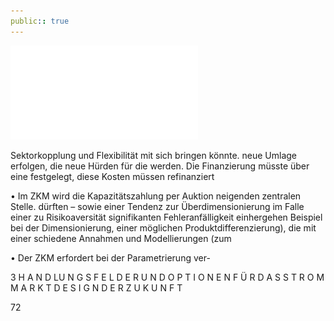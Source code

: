 ```yaml
---
public:: true
---
```

![./pages/page74.pdf](../assets/./pages/page74.pdf)




Sektorkopplung und Flexibilität mit sich bringen könnte.
neue Umlage erfolgen, die neue Hürden für die
werden. Die Finanzierung müsste über eine
festgelegt, diese Kosten müssen refinanziert

• Im ZKM wird die Kapazitätszahlung per Auktion
neigenden zentralen Stelle.
dürften – sowie einer Tendenz zur Überdimensionierung im Falle einer zu Risikoaversität
signifikanten Fehleranfälligkeit einhergehen
Beispiel bei der Dimensionierung, einer möglichen Produktdifferenzierung), die mit einer
schiedene Annahmen und Modellierungen (zum

• Der ZKM erfordert bei der Parametrierung ver-

3 H A N D LU N G S F E L D E R U N D O P T I O N E N F Ü R D A S S T R O M M A R K T D E S I G N D E R Z U K U N F T

72
